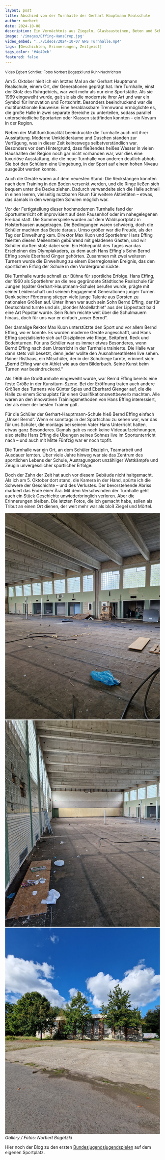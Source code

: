 ```yaml
---
layout: post
title: Abschied von der Turnhalle der Gerhart Hauptmann Realschule
author: norbert
date: 2024-10-08
description: Ein Vermächtnis aus Ziegeln, Glasbausteinen, Beton und Schweiß. Bevor der Bagger kommt - ein letzter Blick.
image: '/images/Effing-HansCrop.jpg'
video_embed: "../videos/2024-10-07 GHS Turnhalle.mp4"
tags: [Geschichten, Erinnerungen, Zeitgeist]
tags_color: '#4c49cb'
featured: false
---
```

<small> Video Egbert Schröer; Fotos Norbert Bogatzki und Ruhr-Nachrichten</small>

Am 5. Oktober hielt ich ein letztes Mal an der Gerhart Hauptmann Realschule, einem Ort, der Generationen geprägt hat. Ihre Turnhalle, einst der Stolz des Ruhrgebiets, war weit mehr als nur eine Sportstätte. Als sie 1969 eingeweiht wurde, galt sie als die modernste ihrer Art und war ein Symbol für Innovation und Fortschritt. Besonders beeindruckend war die multifunktionale Bauweise: Eine herablassbare Trennwand ermöglichte es, die große Halle in zwei separate Bereiche zu unterteilen, sodass parallel unterschiedliche Sportarten oder Klassen stattfinden konnten – ein Novum in der Region.

Neben der Multifunktionalität beeindruckte die Turnhalle auch mit ihrer Ausstattung. Moderne Umkleideräume und Duschen standen zur Verfügung, was in dieser Zeit keineswegs selbstverständlich war. Besonders vor dem Hintergrund, dass fließendes heißes Wasser in vielen Haushalten der Region noch gar nicht vorhanden war, war dies eine luxuriöse Ausstattung, die die neue Turnhalle von anderen deutlich abhob. Sie bot den Schülern eine Umgebung, in der Sport auf einem hohen Niveau ausgeübt werden konnte.

Auch die Geräte waren auf dem neuesten Stand: Die Reckstangen konnten nach dem Training in den Boden versenkt werden, und die Ringe ließen sich bequem unter die Decke ziehen. Dadurch verwandelte sich die Halle schnell in einen leeren, vielseitig nutzbaren Raum für weitere Aktivitäten – etwas, das damals in den wenigsten Schulen möglich war.

Vor der Fertigstellung dieser hochmodernen Turnhalle fand der Sportunterricht oft improvisiert auf dem Pausenhof oder im nahegelegenen Freibad statt. Die Sommerspiele wurden auf dem Waldsportplatz in Holsterhausen ausgetragen. Die Bedingungen waren schwierig, doch die Schüler machten das Beste daraus. Umso größer war die Freude, als der Tag der Einweihung kam. Direktor Max Kuon und Sportlehrer Hans Effing feierten diesen Meilenstein gebührend mit geladenen Gästen, und wir Schüler durften stolz dabei sein. Ein Höhepunkt des Tages war das Erscheinen des Olympiakaders, zu dem auch Hans Effing's Sohn Bernd Effing sowie Eberhard Ginger gehörten. Zusammen mit zwei weiteren Turnern wurde die Einweihung zu einem überregionalen Ereignis, das den sportlichen Erfolg der Schule in den Vordergrund rückte.

Die Turnhalle wurde schnell zur Bühne für sportliche Erfolge. Hans Effing, der 1960 als Sportlehrer an die neu gegründete Städtische Realschule für Jungen (später Gerhart-Hauptmann-Schule) berufen wurde, prägte mit seiner Leidenschaft und seinem Engagement Generationen junger Turner. Dank seiner Förderung stiegen viele junge Talente aus Dorsten zu nationalen Größen auf. Unter ihnen war auch sein Sohn Bernd Effing, der für Deutschland turnte und als „blonder Modellathlet“ aus der Lippestadt bald eine Art Popstar wurde. Sein Ruhm reichte weit über die Schulmauern hinaus, doch für uns war er einfach „unser Bernd“.

Der damalige Rektor Max Kuon unterstützte den Sport und vor allem Bernd Effing, wo er konnte. Es wurden moderne Geräte angeschafft, und Hans Effing spezialisierte sich auf Disziplinen wie Ringe, Seitpferd, Reck und Bodenturnen. Für uns Schüler war es immer etwas Besonderes, wenn Bernd Effing nach dem Unterricht in der Turnhalle trainierte. Die Halle war dann stets voll besetzt, denn jeder wollte den Ausnahmeathleten live sehen. Rainer Risthaus, ein Mitschüler, der in der Schulriege turnte, erinnert sich: „Bernd Effing war ein Athlet wie aus dem Bilderbuch. Seine Kunst beim Turnen war beeindruckend.“

Als 1969 die Großturnhalle eingeweiht wurde, war Bernd Effing bereits eine feste Größe in der Kunstturn-Szene. Bei der Eröffnung traten auch andere Größen des Turnens wie Günter Spies und Eberhard Gienger auf, die die Halle zu einem Schauplatz für einen Qualifikationswettbewerb machten. Alle waren an den innovativen Trainingsmethoden von Hans Effing interessiert, der als einer der besten Trainer galt.

Für die Schüler der Gerhart-Hauptmann-Schule hieß Bernd Effing einfach „Unser Bernd“. Wenn er sonntags in der Sportschau zu sehen war, war das für uns Schüler, die montags bei seinem Vater Hans Unterricht hatten, etwas ganz Besonderes. Damals gab es noch keine Videoaufzeichnungen, also stellte Hans Effing die Übungen seines Sohnes live im Sportunterricht nach – und auch mit Mitte Fünfzig war er noch topfit.

Die Turnhalle war ein Ort, an dem Schüler Disziplin, Teamarbeit und Ausdauer lernten. Über viele Jahre hinweg war sie das Zentrum des sportlichen Lebens der Schule, Austragungsort unzähliger Wettkämpfe und Zeugin unvergesslicher sportlicher Erfolge.

Doch der Zahn der Zeit hat auch vor diesem Gebäude nicht haltgemacht. Als ich am 5. Oktober dort stand, die Kamera in der Hand, spürte ich die Schwere der Geschichte – und des Verlustes. Der bevorstehende Abriss markiert das Ende einer Ära. Mit dem Verschwinden der Turnhalle geht auch ein Stück Geschichte unwiederbringlich verloren. Aber die Erinnerungen bleiben. Die letzten Fotos, die ich gemacht habe, sollen als Tribut an einen Ort dienen, der weit mehr war als bloß Ziegel und Mörtel.

<div class="gallery-box">
  <div class="gallery gallery--post">
    <img src="/images/Halle1.jpg" loading="lazy" alt="Turnhalle">
    <img src="/images/Halle2.jpg" loading="lazy" alt="Turnhalle">
    <img src="/images/Halle3.jpg" loading="lazy" alt="Turnhalle">
    </div>
  <em>Gallery / <a target="_blank">Fotos: Norbert Bogatzki</a></em>
</div>

Hier noch der Blog zu den ersten [Bundesjugendsjugendspielen](https://ghs.myvortexcloud.com/blog/sportfest-1974) auf dem eigenen Sportplatz.
